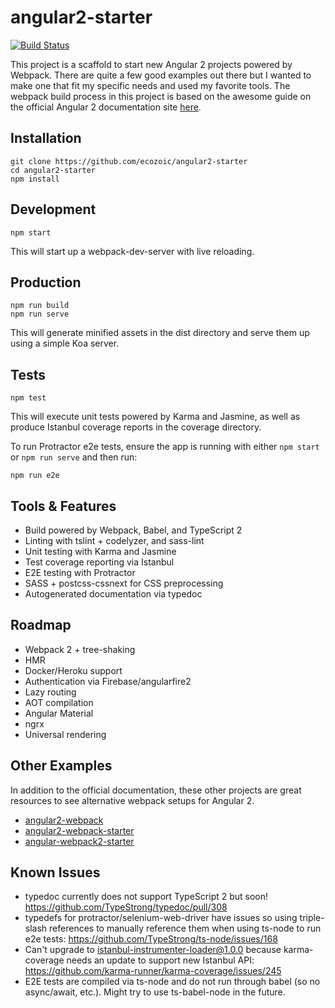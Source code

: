 # angular2-starter
[![Build Status](https://travis-ci.org/ecozoic/angular2-starter.svg?branch=master)](https://travis-ci.org/ecozoic/angular2-starter)

This project is a scaffold to start new Angular 2 projects powered by Webpack. There are quite a few good examples out there but I wanted to make one that fit my specific needs and used my favorite tools. The webpack build process in this project is based on the awesome guide on the official Angular 2 documentation site [here](https://angular.io/docs/ts/latest/guide/webpack.html).

## Installation
```
git clone https://github.com/ecozoic/angular2-starter
cd angular2-starter
npm install
```

## Development
```
npm start
```

This will start up a webpack-dev-server with live reloading.

## Production
```
npm run build
npm run serve
```

This will generate minified assets in the dist directory and serve them up using a simple Koa server.

## Tests
```
npm test
```

This will execute unit tests powered by Karma and Jasmine, as well as produce Istanbul coverage reports in the coverage directory.

To run Protractor e2e tests, ensure the app is running with either ```npm start``` or ```npm run serve``` and then run:
```
npm run e2e
```

## Tools & Features
* Build powered by Webpack, Babel, and TypeScript 2
* Linting with tslint + codelyzer, and sass-lint
* Unit testing with Karma and Jasmine
* Test coverage reporting via Istanbul
* E2E testing with Protractor
* SASS + postcss-cssnext for CSS preprocessing
* Autogenerated documentation via typedoc

## Roadmap
* Webpack 2 + tree-shaking
* HMR
* Docker/Heroku support
* Authentication via Firebase/angularfire2
* Lazy routing
* AOT compilation
* Angular Material
* ngrx
* Universal rendering

## Other Examples
In addition to the official documentation, these other projects are great resources to see alternative webpack setups for Angular 2.
* [angular2-webpack](https://github.com/preboot/angular2-webpack)
* [angular2-webpack-starter](https://github.com/AngularClass/angular2-webpack-starter)
* [angular-webpack2-starter](https://github.com/qdouble/angular-webpack2-starter)

## Known Issues
* typedoc currently does not support TypeScript 2 but soon! https://github.com/TypeStrong/typedoc/pull/308
* typedefs for protractor/selenium-web-driver have issues so using triple-slash references to manually reference them when using ts-node to run e2e tests: https://github.com/TypeStrong/ts-node/issues/168
* Can't upgrade to istanbul-instrumenter-loader@1.0.0 because karma-coverage needs an update to support new Istanbul API: https://github.com/karma-runner/karma-coverage/issues/245
* E2E tests are compiled via ts-node and do not run through babel (so no async/await, etc.). Might try to use ts-babel-node in the future.